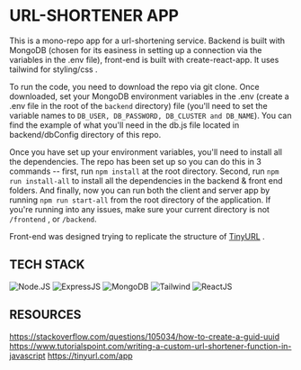 # URL-SHORTENER APP
This is a mono-repo app for a url-shortening service. Backend is built with MongoDB (chosen for its easiness in setting up a connection via the variables in the .env file), front-end is built with create-react-app. It uses tailwind for styling/css .

To run the code, you need to download the repo via git clone. Once downloaded, set your MongoDB environment variables in the .env (create a .env file in the root of the ```backend``` directory) file (you'll need to set the variable names to ```DB_USER, DB_PASSWORD, DB_CLUSTER and DB_NAME```). You can find the example of what you'll need in the db.js file located in backend/dbConfig directory of this repo.

Once you have set up your environment variables, you'll need to install all the dependencies. The repo has been set up so you can do this in 3 commands -- first, run ```npm install``` at the root directory. Second, run ```npm run install-all``` to install all the dependencies in the backend & front end folders. And finally, now you can run both the client and server app by running ```npm run start-all``` from the root directory of the application. If you're running into any issues, make sure your current directory is not ```/frontend``` , or ```/backend```.

Front-end was designed trying to replicate the structure of [TinyURL](https://tinyurl.com/app) .
## TECH STACK
![Node.JS](https://img.shields.io/badge/-Node.js-black?style=round-square&logo=node.js&logoColor=green) ![ExpressJS](https://img.shields.io/badge/-Express-black?style=round-square&logo=express&logoColor=white) ![MongoDB](https://img.shields.io/badge/-MongoDB-black?style=round-square&logo=mongodb&logoColor=green) ![Tailwind](https://img.shields.io/badge/-Tailwind-black?style=round-square&logo=tailwindcss&logoColor=blue) ![ReactJS](https://img.shields.io/badge/-ReactJs-000000?logo=react) 

## RESOURCES
https://stackoverflow.com/questions/105034/how-to-create-a-guid-uuid
https://www.tutorialspoint.com/writing-a-custom-url-shortener-function-in-javascript
https://tinyurl.com/app